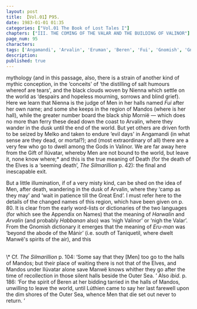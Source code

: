 ```yaml
---
layout: post
title: 【Vol.01】P95.
date: 1983-01-01 01:35
categories: ["Vol.01 The Book of Lost Tales I"]
chapters: ["III. THE COMING OF THE VALAR AND THE BUILDING OF VALINOR"]
page_num: 95
characters: 
tags: ['Angamandi', 'Arvalin', 'Eruman', 'Beren', 'Fui', 'Gnomish', 'Gnome-speech', 'tongue of the Gnomes', 'Great End', 'Harwalin', 'Ilúvatar', 'Mandos', 'Lúthien', 'Lúthien Tinúviel', 'Mánir', 'Manwë', 'Melko', 'Men']
description: 
published: true
---
```


<p style="text-indent: 0;">
mythology (and in this passage, also, there is a strain of another kind of mythic conception, in the ‘conceits' of ‘the distilling of salt humours whereof are tears', and the black clouds woven by Nienna which settle on the world as ‘despairs and hopeless mourning, sorrows and blind grief). Here we learn that Nienna is the judge of Men in her halls named <I>Fui</I> after her own name; and some she keeps in the region of Mandos (where is her hall), while the greater number board the black ship Mornië — which does no more than ferry these dead down the coast to Arvalin, where they wander in the dusk until the end of the world. But yet others are driven forth to be seized by Melko and taken to endure ‘evil days' in Angamandi (in what sense are they dead, or mortal?); and (most extraordinary of all) there are a very few who go to dwell among the Gods in Valinor. We are far away here from the Gift of Ilúvatar, whereby Men are not bound to the world, but leave it, none know where;* and this is the true meaning of Death (for the death of the Elves is a ‘seeming death’, <I>The Silmarillion</I> p. 42): the final and inescapable exit.
</p>

But a little illumination, if of a very misty kind, can be shed on the idea of Men, after death, wandering in the dusk of Arvalin, where they ‘camp as they may’ and ‘wait in patience till the Great End’. I must refer here to the details of the changed names of this region, which have been given on p. 80. It is clear from the early word-lists or dictionaries of the two languages (for which see the Appendix on Names) that the meaning of <I>Harwalin</I> and <I>Arvalin</I> (and probably <I>Habbanan</I> also) was ‘nigh Valinor’ or ‘nigh the Valar’. From the Gnomish dictionary it emerges that the meaning of <I>Eru-man</I> was ‘beyond the abode of the Mánir’ (i.e. south of Taniquetil, where dwelt Manwë's spirits of the air), and this

<BR>
\* Cf. <I>The Silmarillion</I> p. 104: ‘Some say that they [Men] too go to the halls of Mandos; but their place of waiting there is not that of the Elves, and Mandos under Ilúvatar alone save Manwë knows whither they go after the time of recollection in those silent halls beside the Outer Sea. ’ Also <I>ibid</I>. p. 186: ‘For the spirit of Beren at her bidding tarried in the halls of Mandos, unwilling to leave the world, until Lúthien came to say her last farewell upon the dim shores of the Outer Sea, whence Men that die set out never to return. ’

